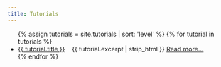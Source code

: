 ```yaml
---
title: Tutorials
---
```

<ul>
{% assign tutorials = site.tutorials | sort: 'level' %}
{% for tutorial in tutorials %}
  <li>
    <a href="{{ tutorial.url }}">{{ tutorial.title }}</a>&nbsp;&nbsp;&nbsp;
    {{ tutorial.excerpt | strip_html }} <a href="{{ tutorial.url }}"> Read&nbsp;more...</a>
  </li>
{% endfor %}
</ul>
